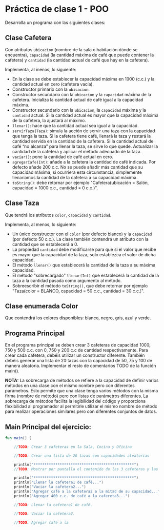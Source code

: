 # Práctica de clase 1 - POO

Desarrolla un programa con las siguientes clases:

## Clase Cafetera

Con atributos `ubicacion` (nombre de la sala o habitación dónde se encuentra), `capacidad` (la cantidad máxima de café que puede contener la cafetera) y `cantidad` (la cantidad actual de café que hay en la cafetera).

Implementa, al menos, lo siguiente:

- En la clase se debe establecer la capacidad máxima en 1000 (c.c.) y la cantidad actual en cero (cafetera vacía).
- Constructor primario con la `ubicacion`.
- Constructor secundario con la `ubicacion` y la `capacidad` máxima de la cafetera. Inicializa la cantidad actual de café igual a la capacidad máxima.
- Constructor secundario con la `ubicacion`, la `capacidad` máxima y la `cantidad` actual. Si la cantidad actual es mayor que la capacidad máxima de la cafetera, la ajustará al máximo.
- `llenar()`: hace que la cantidad actual sea igual a la capacidad.
- `servirTaza(Taza)`: simula la acción de servir una taza con la capacidad que tenga la taza. Si la cafetera tiene café, llenará la taza y restará la cantidad servida en la cantidad de la cafetera. Si la cantidad actual de café “no alcanza” para llenar la taza, se sirve lo que quede. Actualizar la cantidad de la cafetera y aplicar el método adecuado de la taza.
- `vaciar()`: pone la cantidad de café actual en cero.
- `agregarCafe(Int)`: añade a la cafetera la cantidad de café indicada. Por defecto añade 200 c.c. No se puede añadir más cantidad que su capacidad máxima, si ocurriera esta circunstancia, simplemente llenaríamos la cantidad de la cafetera a su capacidad máxima.
- `toString()`: debe retornar por ejemplo "Cafetera(ubicación = Salón, capacidad = 1000 c.c., cantidad = 0 c.c.)".

## Clase Taza

Que tendrá los atributos `color`, `capacidad` y `cantidad`.

Implementa, al menos, lo siguiente:

- Un único constructor con el `color` (por defecto blanco) y la `capacidad` (por defecto 50 c.c.). La clase también contendrá un atributo con la cantidad que se establecerá a 0.
- La propiedad `cantidad` debe modificarse para que si el valor que recibe es mayor que la capacidad de la taza, solo establezca el valor de dicha capacidad.
- El método `llenar()` que establecerá la cantidad de la taza a su máxima capacidad.
- El método "sobrecargado" `llenar(Int)` que establecerá la cantidad de la taza a la cantidad pasada como argumento al método.
- Sobreescribir el método `toString()`, que debe retornar por ejemplo "Taza(color = BLANCO, capacidad = 50 c.c., cantidad = 30 c.c.)".

## Clase enumerada Color

Que contendrá los colores disponibles: blanco, negro, gris, azul y verde.

## Programa Principal

En el programa principal se deben crear 3 cafeteras de capacidad 1000, 750 y 500 c.c. con 0, 750 y 200 c.c de cantidad respectivamente. Para crear cada cafetera, debéis utilizar un constructor diferente. También debéis generar una lista de 20 tazas con la capacidad de 50, 75 y 100 de manera aleatoria. Implementar el resto de comentarios TODO de la función main().

**NOTA:** La sobrecarga de métodos se refiere a la capacidad de definir varios métodos en una clase con el mismo nombre pero con diferentes parámetros. Esto permite que una clase tenga varios métodos con la misma firma (nombre de método) pero con listas de parámetros diferentes. La sobrecarga de métodos facilita la legibilidad del código y proporciona flexibilidad al programador al permitirle utilizar el mismo nombre de método para realizar operaciones similares pero con diferentes conjuntos de datos.

## Main Principal del ejercicio:

```kotlin
fun main() {

    //TODO: Crear 3 cafeteras en la Sala, Cocina y Oficina

    //TODO: Crear una lista de 20 tazas con capacidades aleatorias

    println("**********************************************")
    //TODO: Mostrar por pantalla el contenido de las 3 cafeteras y las tazas.

    println("**********************************************")
    println("Llenar la cafetera1 de café...")
    println("Vaciar la cafetera2...")
    println("Agregar café a la cafetera2 a la mitad de su capacidad...")
    println("Agregar 400 c.c. de café a la cafereta3...")

    //TODO: Llenar la cafetera1 de café.

    //TODO: Vaciar la cafetera2.

    //TODO: Agregar café a la
